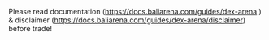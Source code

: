 Please read documentation (https://docs.baliarena.com/guides/dex-arena ) & disclaimer (https://docs.baliarena.com/guides/dex-arena/disclaimer) before trade!
